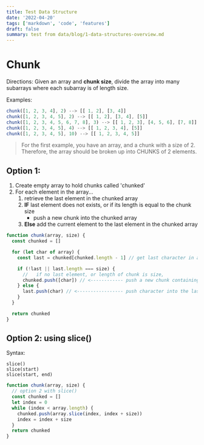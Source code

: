 ```yaml
---
title: Test Data Structure
date: '2022-04-20'
tags: ['markdown', 'code', 'features']
draft: false
summary: test from data/blog/1-data-structures-overview.md
---
```


# Chunk

Directions: Given an array and **chunk size**, divide the array into many subarrays where each subarray is of length size.

Examples:

```js
chunk([1, 2, 3, 4], 2) --> [[ 1, 2], [3, 4]]
chunk([1, 2, 3, 4, 5], 2) --> [[ 1, 2], [3, 4], [5]]
chunk([1, 2, 3, 4, 5, 6, 7, 8], 3) --> [[ 1, 2, 3], [4, 5, 6], [7, 8]]
chunk([1, 2, 3, 4, 5], 4) --> [[ 1, 2, 3, 4], [5]]
chunk([1, 2, 3, 4, 5], 10) --> [[ 1, 2, 3, 4, 5]]
```

> For the first example, you have an array, and a chunk with a size of 2. Therefore, the array should be broken up into CHUNKS of 2 elements.

## Option 1:

1. Create empty array to hold chunks called 'chunked'
2. For each element in the array...
   1. retrieve the last element in the chunked array
   2. **IF** last element does not exists, or if its length is equal to the chunk size
      - push a new chunk into the chunked array
   3. **Else** add the current element to the last element in the chunked array

```js
function chunk(array, size) {
  const chunked = []

  for (let char of array) {
    const last = chunked[chunked.length - 1] // get last character in array

    if (!last || last.length === size) {
      //   if no last element, or length of chunk is size,
      chunked.push([char]) // <------------ push a new chunk containing the char to chunked array
    } else {
      last.push(char) // <----------------- push character into the last chunk
    }
  }

  return chunked
}
```

## Option 2: using slice()

Syntax:

```
slice()
slice(start)
slice(start, end)
```

```js
function chunk(array, size) {
  // option 2 with slice()
  const chunked = []
  let index = 0
  while (index < array.length) {
    chunked.push(array.slice(index, index + size))
    index = index + size
  }
  return chunked
}
```
